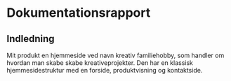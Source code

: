 # Dokumentationsrapport 

## Indledning 
Mit produkt en hjemmeside ved navn kreativ familiehobby, som handler om hvordan man skabe skabe kreativeprojekter. 
Den har en klassisk hjemmesidestruktur med en forside, produktvisning og kontaktside. 

